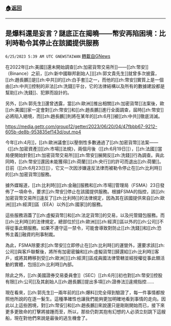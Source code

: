 ###  [:house:返回](README.md)
---


## 是爆料還是妄言？謎底正在揭曉——幣安再陷困境：比利時勒令其停止在該國提供服務
`6/25/2023 5:39 AM UTC GNEWSTAIWAN` [轉載自GNews](https://gnews.org/articles/1410573)

在2022年[[zh:美國]]還未開始調查[[zh:加密貨幣交易所]]——[[zh:幣安]]（Binance）之前，[[zh:新中國聯邦創始人]][[zh:郭文貴先生]]就曾多次披露，[[zh:趙長鵬]]是[[zh:中共]]的[[zh:白手套]]之一，而他的[[zh:幣安]]實質上是一個由[[zh:中共]]控制的非法[[zh:洗錢]]平台，它的法律結構以及所有的數據建設都是幫助[[zh:洗錢]]、犯罪而設計的。

  

另外，[[zh:郭先生]]還曾透露，當[[zh:歐洲]]推出相關[[zh:加密貨幣]]法案後，歐[[zh:美國]]家一定會對[[zh:幣安]]和[[zh:趙長鵬]]進行全面調查，屆時[[zh:幣安]]必將陷入絕境，而[[zh:趙長鵬]]則將在某年的[[zh:6月]]被[[zh:中共]]徹底消滅。

  


https://media.gettr.com/group12/getter/2023/06/20/04/47fbbb67-9212-605b-de8b-953835ef143d/out.mp4

  

今年[[zh:4月]]，[[zh:歐洲議會]]以壓倒性多數通過了[[zh:加密貨幣]]法案——《[[zh:加密資產]][[zh:市場]]法規》，兩個月後（[[zh:6月19日]]），[[zh:法國]]當局便開始針對[[zh:加密貨幣交易所]][[zh:幣安]]展開反[[zh:洗錢]]行為調查。與此同時，[[zh:幣安]]還因未能獲得[[zh:荷蘭]][[zh:央行]]的許可而退出[[zh:荷蘭]]。日前（[[zh:6月23日]]），它又一次因涉嫌違反法律而被勒令停止在[[zh:比利時]]的[[zh:加密貨幣]]服務。

  

據外媒報道，[[zh:比利時]][[zh:金融]]服務和[[zh:市場]]管理局（FSMA）23日發佈了一項命令，要求[[zh:幣安]]停止在該國提供服務。根據FSMA的指控，該[[zh:加密貨幣交易所]]違反了[[zh:比利時]]的法律規定，因為其在該國提供來自[[zh:歐洲]][[zh:經濟]]區（EEA）以外[[zh:國家]]的服務。

  

這些服務涵蓋了[[zh:虛擬貨幣]]和[[zh:法定貨幣]]的交易，以及托管錢包服務。而[[zh:比利時]]的法律規定，總部位於[[zh:歐洲]][[zh:經濟]]區以外的[[zh:公司]]不得從事此類服務。如果不遵守這一禁令，可能會導致對防止[[zh:洗錢]]和[[zh:恐怖主義]]融資的刑事制裁。

  

為此，FSMA除要求[[zh:幣安]]立即停止在[[zh:比利時]]的運營外，還要求該[[zh:公司]]與客戶聯繫後，將所有加密密鑰和[[zh:虛擬貨幣]]歸還給[[zh:比利時]]客戶，或將其轉移到受[[zh:歐洲]][[zh:經濟]]區成員國法律管轄並經授權從事此類活動的實體，包括[[zh:比利時]]內部。

  

除此之外，[[zh:美國證券交易委員會]]（SEC）[[zh:6月]]初也對[[zh:幣安]]控股有限[[zh:公司]]及其創始人[[zh:趙長鵬]]提出多項[[zh:證券法]]違規指控……

  

現在看來，[[zh:郭先生]]一兩年前的[[zh:爆料]]完全得到驗證了，每一件事情都按照他所說的在逐一髮生。這種準確性也讓我們能夠更加明確地看到事情的走向。因此以上這些困境，對[[zh:幣安]]和[[zh:趙長鵬]]來說還只是剛剛開始而已，接下來更多更致命的打擊將接踵而至，所以，那些仍對其抱有幻想的人必須立刻跳下這艘船，現在對他們來說是最後的逃生機會了。
